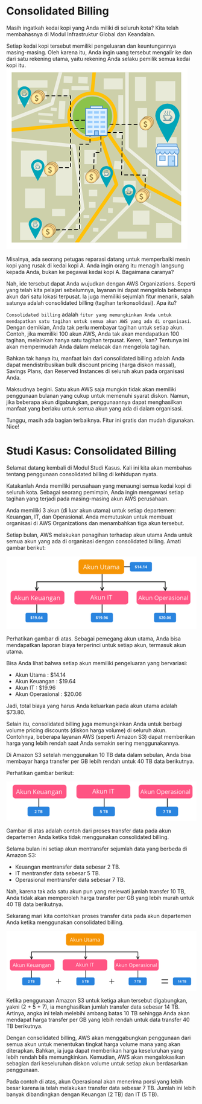 # Consolidated Billing
Masih ingatkah kedai kopi yang Anda miliki di seluruh kota? Kita telah membahasnya di Modul Infrastruktur Global dan Keandalan.

Setiap kedai kopi tersebut memiliki pengeluaran dan keuntungannya masing-masing. Oleh karena itu, Anda ingin uang tersebut mengalir ke dan dari satu rekening utama, yaitu rekening Anda selaku pemilik semua kedai kopi itu.
<img src="img/Consolidated-Billing.png">

Misalnya, ada seorang petugas reparasi datang untuk memperbaiki mesin kopi yang rusak di kedai kopi A. Anda ingin orang itu menagih langsung kepada Anda, bukan ke pegawai kedai kopi A. Bagaimana caranya?

Nah, ide tersebut dapat Anda wujudkan dengan AWS Organizations. Seperti yang telah kita pelajari sebelumnya, layanan ini dapat mengelola beberapa akun dari satu lokasi terpusat. Ia juga memiliki sejumlah fitur menarik, salah satunya adalah consolidated billing (tagihan terkonsolidasi). Apa itu?

`Consolidated billing` adalah `fitur yang memungkinkan Anda untuk mendapatkan satu tagihan untuk semua akun AWS yang ada di organisasi`. Dengan demikian, Anda tak perlu membayar tagihan untuk setiap akun. Contoh, jika memiliki 100 akun AWS, Anda tak akan mendapatkan 100 tagihan, melainkan hanya satu tagihan terpusat. Keren, ‘kan? Tentunya ini akan mempermudah Anda dalam melacak dan mengelola tagihan.

Bahkan tak hanya itu, manfaat lain dari consolidated billing adalah Anda dapat mendistribusikan bulk discount pricing (harga diskon massal), Savings Plans, dan Reserved Instances di seluruh akun pada organisasi Anda.

Maksudnya begini. Satu akun AWS saja mungkin tidak akan memiliki penggunaan bulanan yang cukup untuk memenuhi syarat diskon. Namun, jika beberapa akun digabungkan, penggunaannya dapat menghasilkan manfaat yang berlaku untuk semua akun yang ada di dalam organisasi.

Tunggu, masih ada bagian terbaiknya. Fitur ini gratis dan mudah digunakan. Nice!

# Studi Kasus: Consolidated Billing
Selamat datang kembali di Modul Studi Kasus. Kali ini kita akan membahas tentang penggunaan consolidated billing di kehidupan nyata.

Katakanlah Anda memiliki perusahaan yang menaungi semua kedai kopi di seluruh kota. Sebagai seorang pemimpin, Anda ingin mengawasi setiap tagihan yang terjadi pada masing-masing akun AWS perusahaan.

Anda memiliki 3 akun (di luar akun utama) untuk setiap departemen: Keuangan, IT, dan Operasional. Anda memutuskan untuk membuat organisasi di AWS Organizations dan menambahkan tiga akun tersebut.

Setiap bulan, AWS melakukan penagihan terhadap akun utama Anda untuk semua akun yang ada di organisasi dengan consolidated billing. Amati gambar berikut:

<img src="img/Consolidated-Billing1.png">

Perhatikan gambar di atas. Sebagai pemegang akun utama, Anda bisa mendapatkan laporan biaya terperinci untuk setiap akun, termasuk akun utama.

Bisa Anda lihat bahwa setiap akun memiliki pengeluaran yang bervariasi:

  - Akun Utama : $14.14
  - Akun Keuangan : $19.64
  - Akun IT : $19.96
  - Akun Operasional : $20.06

Jadi, total biaya yang harus Anda keluarkan pada akun utama adalah $73.80.

Selain itu, consolidated billing juga memungkinkan Anda untuk berbagi volume pricing discounts (diskon harga volume) di seluruh akun. Contohnya, beberapa layanan AWS (seperti Amazon S3) dapat memberikan harga yang lebih rendah saat Anda semakin sering menggunakannya.

Di Amazon S3 setelah menggunakan 10 TB data dalam sebulan, Anda bisa membayar harga transfer per GB lebih rendah untuk 40 TB data berikutnya.

Perhatikan gambar berikut:

<img src="img/Consolidated-Billing2.png">

Gambar di atas adalah contoh dari proses transfer data pada akun departemen Anda ketika tidak menggunakan consolidated billing.

Selama bulan ini setiap akun mentransfer sejumlah data yang berbeda di Amazon S3:

  - Keuangan mentransfer data sebesar 2 TB.
  - IT mentransfer data sebesar 5 TB.
  - Operasional mentransfer data sebesar 7 TB.

Nah, karena tak ada satu akun pun yang melewati jumlah transfer 10 TB, Anda tidak akan memperoleh harga transfer per GB yang lebih murah untuk 40 TB data berikutnya.

Sekarang mari kita contohkan proses transfer data pada akun departemen Anda ketika menggunakan consolidated billing.

<img src="img/Consolidated-Billing3.png">

Ketika penggunaan Amazon S3 untuk ketiga akun tersebut digabungkan, yakni (2 + 5 + 7), ia menghasilkan jumlah transfer data sebesar 14 TB. Artinya, angka ini telah melebihi ambang batas 10 TB sehingga Anda akan mendapat harga transfer per GB yang lebih rendah untuk data transfer 40 TB berikutnya.

Dengan consolidated billing, AWS akan menggabungkan penggunaan dari semua akun untuk menentukan tingkat harga volume mana yang akan diterapkan. Bahkan, ia juga dapat memberikan harga keseluruhan yang lebih rendah bila memungkinkan. Kemudian, AWS akan mengalokasikan sebagian dari keseluruhan diskon volume untuk setiap akun berdasarkan penggunaan.

Pada contoh di atas, akun Operasional akan menerima porsi yang lebih besar karena ia telah melakukan transfer data sebesar 7 TB. Jumlah ini lebih banyak dibandingkan dengan Keuangan (2 TB) dan IT (5 TB).